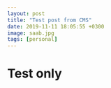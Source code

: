 ```yaml
---
layout: post
title: "Test post from CMS"
date: 2019-11-11 18:05:55 +0300
image: saab.jpg
tags: [personal]
---
```

# Test only
